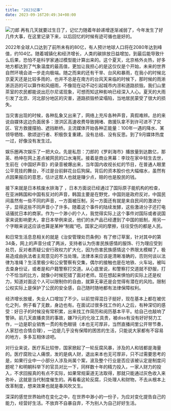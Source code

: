 ```yaml
---
title: "2023记事"
date: 2023-09-16T20:49:34+08:00
---
```

<style>
.content-card img{
    max-width: 60%;
}
</style>
![刀郎](https://img2.baidu.com/it/u=2684454437,1276324685&fm=253&fmt=auto&app=120&f=JPEG?w=608&h=380)
再有几天就要过生日了，记忆力随着年龄递增逐渐减弱了，今年发生了好几件大事，在这里记录下来，以后回忆的时候有迹可循也是好的。

2022年全球人口达到了前所未有的80亿，有人预计地球人口将在2080年达到峰值，约104亿。随着城镇化和经济增长，人类的碳排放日益增加，到最后能导致什么后果，恐怕不是科学家通过模型能计算出来的。这个夏天，北京格外炎热，好多地方都达到了气象温度的最高值，更加让我担心的是这仅仅是个开始，未来的世界自然环境会进一步走向极端。随之而来的还有干旱、台风和暴雨，在我小的时候北京夏天还是比较多雨的，也并不总是在南方的台风天来临的时候下，那时候的雨淅淅沥沥的可以算作和风细雨，不像现在动不动引起城市内涝和道路损毁。我们山里茶室的农民都能说出厄尔尼诺现象，可想而知这种影响已经深入人心。夏天的大雨引发了北京、河北部分地区的灾害，道路损毁桥梁塌陷，当地居民蒙受了很大的损失。

当灾害出现的时候，各种乱象又出来了，网络上充斥各种声音，真假难辨。总的来说自媒体这边负面居多：泄洪区高速收费导致拥堵、救援队拿不到许可进不了灾区、官方救援摆拍、遮挡断桥。主流媒体开始各种正能量：100年一遇的降水、某领导牺牲、歌颂逆行者、积极恢复重建。没有总结、没有反思。到了9月媒体热度一过，好像没有发生过。

娱乐圈再次娱乐了一把大众。先是私怨：刀郎的《罗刹海市》播放量到达数亿，那英、杨坤在网上差点被网民的口水淹死。接着是商业黑幕：李玟在家中轻生去世，生前在《中国好声音》的录音被爆出来，当年国内收视长虹的节目，在普通人眼里公平竞技的舞台，不过是台前鲜花台后狗屎。背后的资本股价也大幅缩水，虽然有点因果报应的意思，估计这帮人也就是赚少点，赔的也是股民的钱。

接下来就是日本核废水排海了 ，日本方面说已经通过了国际原子能机构的检查，在亚洲韩国和中国有反对的声音，韩国主要是在野党，中国则是政府反对，中国民间虽然有一些不同的声音，一方面被压制，另一方面还有就是来自民间的激进分子，显得这些不同声音小了许多。随着这个事件的陆续发酵，这些激进分子还打电话骚扰日本的商家。作为一个渺小的个人，我觉得实际上这个事件对国际或者说国家来说影响更大，拿日本举例来说，他们的水产品已经遭到了中国的抵制，用另一个字眼来说这应该也算是某种“制裁”吧。国家之间的摩擦，往往受伤的都是人民。

和日常生活息息相关的就是《治安管理处罚条例》有了修订草案，针对其中的第34条，网上的声音分成了两派，支持者认为伤害民族感情的服饰、行为理应受到处罚，反对者质疑公安行政权力扩大化，因为伤害民族感情这个界限太模糊了，极易造成由执法者主观意见的不当处理。法律本来应该是清晰准确的，否则何谈以法律为准绳？生活里极少和公安警察有交集，偶尔的接触也是在地铁、火车站，被叫去查身份证，或者是和户籍警察打交道。从心底里说，和警察打交道就不舒服，打个不恰当的比方，就像小时候犯错了面对老师。现在想起来惧怕的实际上还是权力，知道对面这个人可以限制你的自由，就算无辜还是会觉得有潜在的风险。限制公权实际上是保护了公民的安全感，自己随时随地都有法律保障权利。

经济增长放缓，失业人口增加了不少。以前觉得混日子挺好，现在基本上都在被优化之列，例子看了无数，身边也有。在面试过很多找工作的人之后，有种深切的感受：好日子的时候没有常积累，出来找工作简历和阅历基本平平。给自己也敲响了警钟。前几天直播卖货的事故，嫌79元的化妆工具贵，被diss有没有好好努力工作，一边是职业销售一贯的有色眼镜（本也无可厚非，当然直播间里公开带节奏，人家怼也合情合理），一边是几乎没有保障的困苦的生活，只能说大家都有不容易的地方，多多互相体谅吧。

对行业来说，医疗系比较惨，国家掀起了一轮反腐风暴，涉及的人和钱都是海量的。医疗腐败让人痛恨，发的是病人财，退出来本也无可厚非，只不过需要思考的是，如果行业中一小部分人涉及尚属个案，波及整个行业是否应该被认定是制度问题呢？和明朝科举下的官员对比一下，同样数十年的精力投入，一家人财力的投入，不求回报真的有点不实际，如果常规渠道无法取得，那就只能通过灰色收入来弥补，这就是当代制度催生的。再看看这轮反腐，只处理人和财物，不去从根本上改革制度，想来效果也就是春风吹又生。

深深的感觉世界始终在变化之中，在世界中渺小的一份子，为应对变化提告自己的能力，经营好生活。不放弃不自暴自弃，不为别人为自己好好生活。

